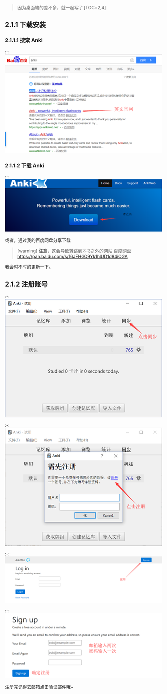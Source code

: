 
> 因为桌面端的差不多，就一起写了
[TOC=2,4]
## 2.1.1 下载安装

### 2.1.1.1 搜索 Anki

:-: ![](../images/TIM截图20181006133833.png)

### 2.1.1.2 下载  Anki

:-: ![&#x70B9;&#x51FB;&#x8FDB;&#x5165;&#x4E0B;&#x8F7D;&#x9875;&#x9762;](../.gitbook/assets/download.png)

或者，通过我的百度网盘分享下载
>[warning]    **注意**，这会导致转跳到本书之外的网站
> 百度网盘
> https://pan.baidu.com/s/16JFHGO9Yk1hlUD1d84iCGA

我会时不时的更新一下。

## 2.1.2 注册账号

:-: ![](../images/TIM截图20181006015257.png)

:-: ![](../images/TIM截图20181006015507.png)

:-: ![](../images/TIM图片20181006084506.png)

:-: ![](../images/TIM截图20181006084546.png)

注册完记得去邮箱点击验证邮件哦~